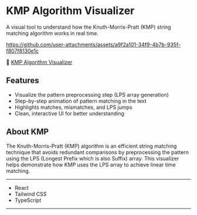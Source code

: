 # KMP Algorithm Visualizer

A visual tool to understand how the Knuth-Morris-Pratt (KMP) string matching algorithm works in real time.

https://github.com/user-attachments/assets/a9f2a101-34f9-4b7b-935f-f807f8130e1c

🔗 [KMP Algorithm Visualizer](https://kmp-algorithm-visualizer.vercel.app/)

## Features

- Visualize the pattern preprocessing step (LPS array generation)
- Step-by-step animation of pattern matching in the text
- Highlights matches, mismatches, and LPS jumps
- Clean, interactive UI for better understanding


## About KMP

The Knuth-Morris-Pratt (KMP) algorithm is an efficient string matching technique that avoids redundant comparisons by preprocessing the pattern using the LPS (Longest Prefix which is also Suffix) array. This visualizer helps demonstrate how KMP uses the LPS array to achieve linear time matching.

---

- React
- Tailwind CSS
- TypeScript

---

